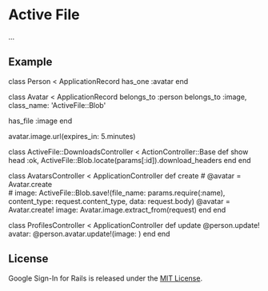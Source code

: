 # Active File

...

## Example

class Person < ApplicationRecord
  has_one :avatar
end

class Avatar < ApplicationRecord
  belongs_to :person
  belongs_to :image, class_name: 'ActiveFile::Blob'

  has_file :image
end

avatar.image.url(expires_in: 5.minutes)


class ActiveFile::DownloadsController < ActionController::Base
  def show
    head :ok, ActiveFile::Blob.locate(params[:id]).download_headers
  end
end


class AvatarsController < ApplicationController
  def create
    # @avatar = Avatar.create \
    #   image: ActiveFile::Blob.save!(file_name: params.require(:name), content_type: request.content_type, data: request.body)
    @avatar = Avatar.create! image: Avatar.image.extract_from(request)
  end
end


class ProfilesController < ApplicationController
  def update
    @person.update! avatar: @person.avatar.update!(image: )
  end
end

## License

Google Sign-In for Rails is released under the [MIT License](https://opensource.org/licenses/MIT).
